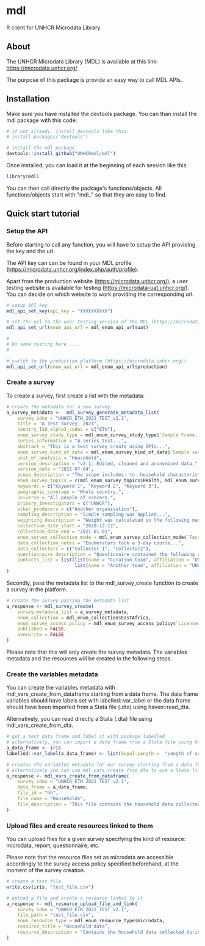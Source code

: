 # mdl
R client for UNHCR Microdata Library

## About
The UNHCR Microdata Library (MDL) is available at this link: https://microdata.unhcr.org/

The purpose of this package is provide an easy way to call MDL APIs. 

## Installation
Make sure you have installed the devtools package. You can than install the mdl package with this code:

``` r
# if not already, install devtools like this: 
# install.packages("devtools")

# install the mdl package
devtools::install_github("UNHCRmdl/mdl")
```


Once installed, you can load it at the beginning of each session like this:
```r
library(mdl)
```
You can then call directly the package's functions/objects. 
All functions/objects start with "mdl_" so that they are easy to find.


## Quick start tutorial

### Setup the API

Before starting to call any function, you will have to setup the API providing the key and the url.


The API key can can be found in your MDL profile (https://microdata.unhcr.org/index.php/auth/profile).


Apart from the production website (https://microdata.unhcr.org/), a user testing website is available for testing (https://microdata-uat.unhcr.org/). You can decide on which website to work providing the corresponding url.

```r
# setup API key
mdl_api_set_key(api_key = "XXXXXXXXXX")

# set the url to the user testing version of the MDL (https://microdata-uat.unhcr.org/)
mdl_api_set_url(enum_api_url = mdl_enum_api_url$uat)

#
# Do some testing here ....
#

# switch to the production platform (https://microdata.unhcr.org/)
mdl_api_set_url(enum_api_url = mdl_enum_api_url$production)
```

### Create a survey

To create a survey, first create a list with the metadata:

```r
# create the metadata for a new survey
a_survey_metadata <-  mdl_survey_generate_metadata_list(
    survey_idno = "UNHCR_ETH_2021_TEST_v2.1",
    title = "A Test Survey, 2021",
    country_ISO_alpha3_codes = c("ETH"),
    enum_survey_study_type = mdl_enum_survey_study_type$`Sample Frame, Households [sf/hh]`,
    series_information = "A series test...",
    abstract = "This is a test survey create using APIs...",
    enum_survey_kind_of_data = mdl_enum_survey_kind_of_data$`Sample survey data [ssd]`,
    unit_of_analysis = "Household",
    version_description = "v2.1: Edited, cleaned and anonymised data.",
    version_date = "2021-07-04",
    scope_description = "The scope includes: \n- household characteristics \n- dwellings",
    enum_survey_topics = c(mdl_enum_survey_topics$Health, mdl_enum_survey_topics$Protection),
    keywords = c("Keyword 1", "Keyword 2", "Keyword 3"),
    geographic_coverage = "Whole country.",
    universe = "All people of concern.",
    primary_investigators = c("UNHCR"),
    other_producers = c("Another organisation"),
    sampling_description = "Simple sampling was applied...",
    weighting_description = "Weight was calculated in the following manner...",
    collection_date_start = "2020-12-12",
    collection_date_end = "2021-01-01",
    enum_survey_collection_mode = mdl_enum_survey_collection_mode$`Face-to-face [f2f]`,
    data_collection_notes = "Enumerators took a 3-day course...",
    data_collectors = c("Collector 1", "Collector2"),
    questionnaire_description = "Questionaire contained the following sections: ... ",
    contacts_list = list(list(name = "Curation team", affiliation = "UNHCR", email = "xxx@xxx.org"),
                         list(name = "Another team", affiliation = "UNHCR", email = "xxx2@xxx.org"))
)
```


Secondly, pass the metadata list to the mdl_survey_create function to create a survey in the platform.
```r
# create the survey passing the metadata list
a_response <- mdl_survey_create(
    survey_metadata_list = a_survey_metadata,
    enum_collection = mdl_enum_collection$EastAfrica,
    enum_survey_access_policy = mdl_enum_survey_access_policy$`Licensed use files`,
    published = FALSE,
    overwrite = FALSE
)
```
Please note that this will only create the survey metadata. The variables metadata and the resources will be created in the following steps.


### Create the variables metadata

You can create the variables metadata with mdl_vars_create_from_dataframe starting from a data frame. The data frame variables should have labels set with labelled::var_label or the data frame should have been imported from a Stata file (.dta) using haven::read_dta.

Alternatively, you can read directly a Stata (.dta) file using mdl_vars_create_from_dta.

```r
# get a test data frame and label it with package labelled
# alternatively, you can import a data frame from a Stata file using haven::read_dta
a_data_frame <- iris
labelled::var_label(a_data_frame) <- list(Sepal.Length =  "Length of sepal", Sepal.Width = "Width of sepal", Petal.Length = "Length of petal", Petal.Width = "Width of Petal", Species = "Species")

# creates the variables metadata for our survey starting from a data frame
# alternatively you can use mdl_vars_create_from_dta to use a Stata file instead
a_response <- mdl_vars_create_from_dataframe(
    survey_idno = "UNHCR_ETH_2021_TEST_v2.1",
    data_frame = a_data_frame,
    file_id = "hh",
    file_name = "Households",
    file_description = "This file contains the household data collected during the survey."
)
```


### Upload files and create resources linked to them

You can upload files for a given survey specifying the kind of resource: microdata, report, questionnaire, etc. 

Please note that the resource files set as microdata are accessible accordingly to the survey access policy specified beforehand, at the moment of the survey creation.

```r
# create a test file
write.csv(iris, "test_file.csv")

# upload a file and create a resource linked to it
a_response <- mdl_resource_upload_file_and_link(
    survey_idno = "UNHCR_ETH_2021_TEST_v2.1",
    file_path = "test_file.csv",
    enum_resource_type = mdl_enum_resource_type$microdata,
    resource_title = "Household data",
    resource_description = "Contains the household data collected during the survey"
)

```



